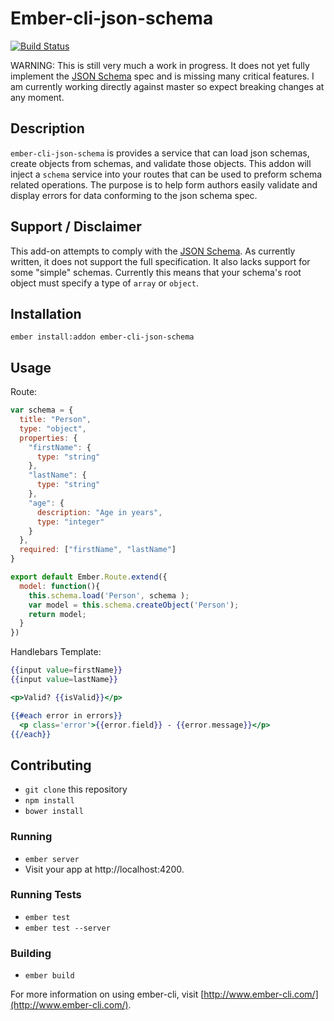# Ember-cli-json-schema

[![Build Status](https://travis-ci.org/southpolesteve/ember-cli-json-schema.svg?branch=master)](https://travis-ci.org/southpolesteve/ember-cli-json-schema)

WARNING: This is still very much a work in progress. It does not yet fully implement the [JSON Schema](http://json-schema.org/) spec and is missing many critical features. I am currently working directly against master so expect breaking changes at any moment.

## Description

`ember-cli-json-schema` is provides a service that can load json schemas, create objects from schemas, and validate those objects. This addon will inject a `schema` service into your routes that can be used to preform schema related operations. The purpose is to help form authors easily validate and display errors for data conforming to the json schema spec.

## Support / Disclaimer

This add-on attempts to comply with the [JSON Schema](http://json-schema.org/). As currently written, it does not support the full specification. It also lacks support for some "simple" schemas. Currently this means that your schema's root object must specify a type of `array` or `object`.


## Installation

`ember install:addon ember-cli-json-schema`

## Usage

Route:
``` javascript
var schema = {
  title: "Person",
  type: "object",
  properties: {
    "firstName": {
      type: "string"
    },
    "lastName": {
      type: "string"
    },
    "age": {
      description: "Age in years",
      type: "integer"
    }
  },
  required: ["firstName", "lastName"]
}

export default Ember.Route.extend({
  model: function(){
    this.schema.load('Person', schema );
    var model = this.schema.createObject('Person');
    return model;
  }
})
```

Handlebars Template:
``` handlebars
{{input value=firstName}}
{{input value=lastName}}

<p>Valid? {{isValid}}</p>

{{#each error in errors}}
  <p class='error'>{{error.field}} - {{error.message}}</p>
{{/each}}
```


## Contributing

* `git clone` this repository
* `npm install`
* `bower install`

### Running

* `ember server`
* Visit your app at http://localhost:4200.

### Running Tests

* `ember test`
* `ember test --server`

### Building

* `ember build`

For more information on using ember-cli, visit [http://www.ember-cli.com/](http://www.ember-cli.com/).
